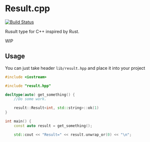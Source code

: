 # Result.cpp

[![Build Status](https://travis-ci.org/DoumanAsh/Result.cpp.svg?branch=master)](https://travis-ci.org/DoumanAsh/Result.cpp)

Rusult type for C++ inspired by Rust.


WIP

## Usage

You can just take header `lib/result.hpp` and place it into your project

```c++
#include <iostream>

#include "result.hpp"

decltype(auto) get_something() {
    //Do some work.

    result::Result<int, std::string>::ok(1)
}

int main() {
    const auto result = get_something();

    std::cout << "Result=" << result.unwrap_or(0) << "\n";
```
